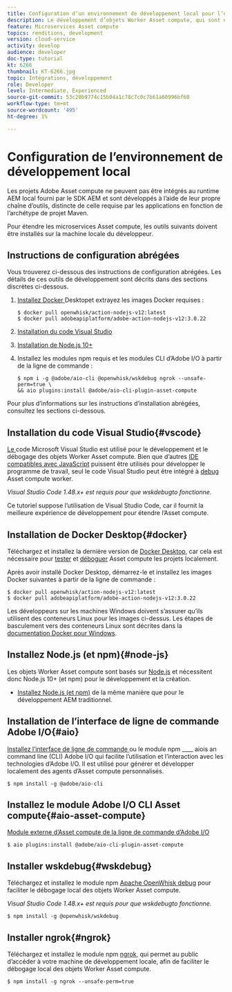 ```yaml
---
title: Configuration d’un environnement de développement local pour l’extensibilité des Assets compute
description: Le développement d’objets Worker Asset compute, qui sont des applications JavaScript Node.js, nécessite des outils de développement spécifiques qui diffèrent du développement AEM traditionnel, allant de Node.js et de divers modules npm à Docker Desktop et Microsoft Visual Studio Code.
feature: Microservices Asset compute
topics: renditions, development
version: cloud-service
activity: develop
audience: developer
doc-type: tutorial
kt: 6266
thumbnail: KT-6266.jpg
topic: Intégrations, développement
role: Developer
level: Intermediate, Experienced
source-git-commit: 53c20b9774c15b04a1c78c7c0c7b61a60996bf60
workflow-type: tm+mt
source-wordcount: '495'
ht-degree: 1%

---
```



# Configuration de l’environnement de développement local

Les projets Adobe Asset compute ne peuvent pas être intégrés au runtime AEM local fourni par le SDK AEM et sont développés à l’aide de leur propre chaîne d’outils, distincte de celle requise par les applications  en fonction de l’archétype de projet Maven.

Pour étendre les microservices Asset compute, les outils suivants doivent être installés sur la machine locale du développeur.

## Instructions de configuration abrégées

Vous trouverez ci-dessous des instructions de configuration abrégées. Les détails de ces outils de développement sont décrits dans des sections discrètes ci-dessous.

1. [Installez Docker ](https://www.docker.com/products/docker-desktop) Desktopet extrayez les images Docker requises :

   ```
   $ docker pull openwhisk/action-nodejs-v12:latest
   $ docker pull adobeapiplatform/adobe-action-nodejs-v12:3.0.22
   ```

1. [Installation du code Visual Studio](https://code.visualstudio.com/download)
1. [Installation de Node.js 10+](../../local-development-environment/development-tools.md#node-js)
1. Installez les modules npm requis et les modules CLI d’Adobe I/O à partir de la ligne de commande :

   ```
   $ npm i -g @adobe/aio-cli @openwhisk/wskdebug ngrok --unsafe-perm=true \
   && aio plugins:install @adobe/aio-cli-plugin-asset-compute
   ```

Pour plus d’informations sur les instructions d’installation abrégées, consultez les sections ci-dessous.

## Installation du code Visual Studio{#vscode}

[Le ](https://code.visualstudio.com/download) code Microsoft Visual Studio est utilisé pour le développement et le débogage des objets Worker Asset compute. Bien que d’autres [IDE compatibles avec JavaScript](../../local-development-environment/development-tools.md#set-up-the-development-ide) puissent être utilisés pour développer le programme de travail, seul le code Visual Studio peut être intégré à [debug](../test-debug/debug.md) Asset compute worker.

_Visual Studio Code 1.48.x+ est requis pour que  [](#wskdebug) wskdebugto fonctionne._

Ce tutoriel suppose l’utilisation de Visual Studio Code, car il fournit la meilleure expérience de développement pour étendre l’Asset compute.

## Installation de Docker Desktop{#docker}

Téléchargez et installez la dernière version de [Docker Desktop](https://www.docker.com/products/docker-desktop), car cela est nécessaire pour [tester](../test-debug/test.md) et [déboguer](../test-debug/debug.md) Asset compute les projets localement.

Après avoir installé Docker Desktop, démarrez-le et installez les images Docker suivantes à partir de la ligne de commande :

```
$ docker pull openwhisk/action-nodejs-v12:latest
$ docker pull adobeapiplatform/adobe-action-nodejs-v12:3.0.22
```

Les développeurs sur les machines Windows doivent s’assurer qu’ils utilisent des conteneurs Linux pour les images ci-dessus. Les étapes de basculement vers des conteneurs Linux sont décrites dans la [documentation Docker pour Windows](https://docs.docker.com/docker-for-windows/).

## Installez Node.js (et npm){#node-js}

Les objets Worker Asset compute sont basés sur [Node.js](https://nodejs.org/) et nécessitent donc Node.js 10+ (et npm) pour le développement et la création.

+ [Installez Node.js (et npm)](../../local-development-environment/development-tools.md#node-js)  de la même manière que pour le développement AEM traditionnel.

## Installation de l’interface de ligne de commande Adobe I/O{#aio}

[Installez l’interface de ligne de commande ](../../local-development-environment/development-tools.md#aio-cli) ou le module npm  ____ aiois an command line (CLI) Adobe I/O qui facilite l’utilisation et l’interaction avec les technologies d’Adobe I/O. Il est utilisé pour générer et développer localement des agents d’Asset compute personnalisés.

```
$ npm install -g @adobe/aio-cli
```

## Installez le module Adobe I/O CLI Asset compute{#aio-asset-compute}

[Module externe d’Asset compute de la ligne de commande d’Adobe I/O](https://github.com/adobe/aio-cli-plugin-asset-compute)

```
$ aio plugins:install @adobe/aio-cli-plugin-asset-compute
```

## Installer wskdebug{#wskdebug}

Téléchargez et installez le module npm [Apache OpenWhisk debug](https://www.npmjs.com/package/@openwhisk/wskdebug) pour faciliter le débogage local des objets Worker Asset compute.

_Visual Studio Code 1.48.x+ est requis pour que  [](#wskdebug) wskdebugto fonctionne._

```
$ npm install -g @openwhisk/wskdebug
```

## Installer ngrok{#ngrok}

Téléchargez et installez le module npm [ngrok](https://www.npmjs.com/package/ngrok), qui permet au public d’accéder à votre machine de développement locale, afin de faciliter le débogage local des objets Worker Asset compute.

```
$ npm install -g ngrok --unsafe-perm=true
```

